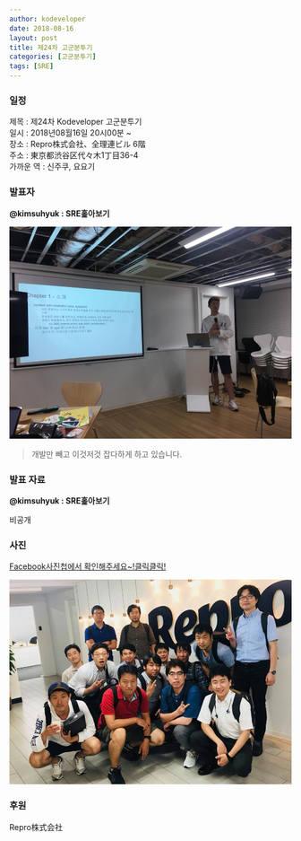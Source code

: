 ```yaml
---
author: kodeveloper
date: 2018-08-16
layout: post
title: 제24차 고군분투기
categories: [고군분투기]
tags: [SRE]
---
```


### 일정

제목 : 제24차 Kodeveloper 고군분투기  
일시 : 2018년08월16일 20시00분 ~  
장소 : Repro株式会社、全理連ビル 6階  
주소 : 東京都渋谷区代々木1丁目36-4  
가까운 역 :  신주쿠, 요요기

### 발표자

**@kimsuhyuk : SRE홅아보기**

![](/img/struggle/24/kimsuhyuk.jpg)

>개발만 빼고 이것저것 잡다하게 하고 있습니다.

### 발표 자료

**@kimsuhyuk : SRE홅아보기**

비공개

### 사진

[Facebook사진첩에서 확인해주세요~!클릭클릭!](https://www.facebook.com/media/set/?set=oa.2164427673801966&type=3)

![](/img/struggle/24/everyone.jpg)

### 후원

Repro株式会社
